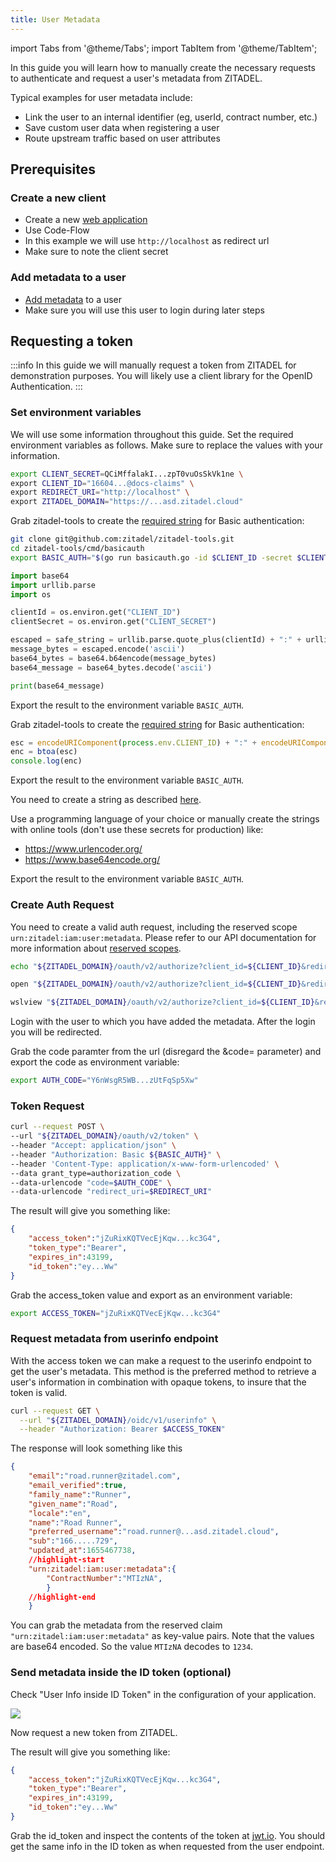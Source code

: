 ```yaml
---
title: User Metadata
---
```


import Tabs from '@theme/Tabs';
import TabItem from '@theme/TabItem';

In this guide you will learn how to manually create the necessary requests to authenticate and request a user's metadata from ZITADEL.

Typical examples for user metadata include:

- Link the user to an internal identifier (eg, userId, contract number, etc.)
- Save custom user data when registering a user
- Route upstream traffic based on user attributes

## Prerequisites

### Create a new client

- Create a new [web application](https://docs.zitadel.com/docs/guides/basics/applications#web)
- Use Code-Flow
- In this example we will use `http://localhost` as redirect url
- Make sure to note the client secret

### Add metadata to a user

- [Add metadata](https://docs.zitadel.com/docs/manuals/user-profile#metadata) to a user
- Make sure you will use this user to login during later steps

## Requesting a token

:::info
In this guide we will manually request a token from ZITADEL for demonstration purposes. You will likely use a client library for the OpenID Authentication.
:::

### Set environment variables

We will use some information throughout this guide. Set the required environment variables as follows. Make sure to replace the values with your information.

```bash
export CLIENT_SECRET=QCiMffalakI...zpT0vuOsSkVk1ne \
export CLIENT_ID="16604...@docs-claims" \
export REDIRECT_URI="http://localhost" \
export ZITADEL_DOMAIN="https://...asd.zitadel.cloud"
```

<Tabs>
<TabItem value="go" label="Go" default>

Grab zitadel-tools to create the [required string](https://docs.zitadel.com/docs/apis/openidoauth/authn-methods#client-secret-basic) for Basic authentication:

```bash
git clone git@github.com:zitadel/zitadel-tools.git
cd zitadel-tools/cmd/basicauth
export BASIC_AUTH="$(go run basicauth.go -id $CLIENT_ID -secret $CLIENT_SECRET)"
```

</TabItem>

<TabItem value="python" label="Python">

```python
import base64
import urllib.parse
import os

clientId = os.environ.get("CLIENT_ID")
clientSecret = os.environ.get("CLIENT_SECRET")

escaped = safe_string = urllib.parse.quote_plus(clientId) + ":" + urllib.parse.quote_plus(clientSecret)
message_bytes = escaped.encode('ascii')
base64_bytes = base64.b64encode(message_bytes)
base64_message = base64_bytes.decode('ascii')

print(base64_message)
```

Export the result to the environment variable `BASIC_AUTH`.

</TabItem>

<TabItem value="js" label="Javascript" default>

Grab zitadel-tools to create the [required string](https://docs.zitadel.com/docs/apis/openidoauth/authn-methods#client-secret-basic) for Basic authentication:

```javascript
esc = encodeURIComponent(process.env.CLIENT_ID) + ":" + encodeURIComponent(process.env.CLIENT_SECRET)
enc = btoa(esc)
console.log(enc)
```

Export the result to the environment variable `BASIC_AUTH`.

</TabItem>

<TabItem value="manually" label="Manually">

You need to create a string as described [here](https://docs.zitadel.com/docs/apis/openidoauth/authn-methods#client-secret-basic).

Use a programming language of your choice or manually create the strings with online tools (don't use these secrets for production) like: 

- https://www.urlencoder.org/
- https://www.base64encode.org/

Export the result to the environment variable `BASIC_AUTH`.

</TabItem>
</Tabs>

### Create Auth Request

You need to create a valid auth request, including the reserved scope `urn:zitadel:iam:user:metadata`. Please refer to our API documentation for more information about [reserved scopes](https://docs.zitadel.com/docs/apis/openidoauth/scopes#reserved-scopes).

<Tabs>

<TabItem value="default" label="Default" default>

```bash
echo "${ZITADEL_DOMAIN}/oauth/v2/authorize?client_id=${CLIENT_ID}&redirect_uri=${REDIRECT_URI}&response_type=code&scope=openid email profile urn:zitadel:iam:user:metadata"
```

</TabItem>

<TabItem value="macos" label="MacOS">

```zsh
open "${ZITADEL_DOMAIN}/oauth/v2/authorize?client_id=${CLIENT_ID}&redirect_uri=${REDIRECT_URI}&response_type=code&scope=openid email profile urn:zitadel:iam:user:metadata"
```
</TabItem>

<TabItem value="WSL" label="WSL">

```bash
wslview "${ZITADEL_DOMAIN}/oauth/v2/authorize?client_id=${CLIENT_ID}&redirect_uri=${REDIRECT_URI}&response_type=code&scope=openid email profile urn:zitadel:iam:user:metadata"
```
</TabItem>

</Tabs>

Login with the user to which you have added the metadata. After the login you will be redirected.

Grab the code paramter from the url (disregard the &code= parameter) and export the code as environment variable:

```bash
export AUTH_CODE="Y6nWsgR5WB...zUtFqSp5Xw"
```

### Token Request

```bash
curl --request POST \
--url "${ZITADEL_DOMAIN}/oauth/v2/token" \
--header "Accept: application/json" \
--header "Authorization: Basic ${BASIC_AUTH}" \
--header 'Content-Type: application/x-www-form-urlencoded' \
--data grant_type=authorization_code \
--data-urlencode "code=$AUTH_CODE" \
--data-urlencode "redirect_uri=$REDIRECT_URI"
```

The result will give you something like:

```json
{
    "access_token":"jZuRixKQTVecEjKqw...kc3G4",
    "token_type":"Bearer",
    "expires_in":43199,
    "id_token":"ey...Ww"
}
```

Grab the access_token value and export as an environment variable:

```bash
export ACCESS_TOKEN="jZuRixKQTVecEjKqw...kc3G4"
```

### Request metadata from userinfo endpoint

With the access token we can make a request to the userinfo endpoint to get the user's metadata. This method is the preferred method to retrieve a user's information in combination with opaque tokens, to insure that the token is valid.

```bash
curl --request GET \
  --url "${ZITADEL_DOMAIN}/oidc/v1/userinfo" \
  --header "Authorization: Bearer $ACCESS_TOKEN"
```

The response will look something like this

```json
{
    "email":"road.runner@zitadel.com",
    "email_verified":true,
    "family_name":"Runner",
    "given_name":"Road",
    "locale":"en",
    "name":"Road Runner",
    "preferred_username":"road.runner@...asd.zitadel.cloud",
    "sub":"166.....729",
    "updated_at":1655467738,
    //highlight-start
    "urn:zitadel:iam:user:metadata":{
        "ContractNumber":"MTIzNA",
        }
    //highlight-end
    }
```

You can grab the metadata from the reserved claim `"urn:zitadel:iam:user:metadata"` as key-value pairs. Note that the values are base64 encoded. So the value `MTIzNA` decodes to `1234`.

### Send metadata inside the ID token (optional)

Check "User Info inside ID Token" in the configuration of your application.

![](/img/console_projects_application_token_settings.png)

Now request a new token from ZITADEL.

The result will give you something like:

```json
{
    "access_token":"jZuRixKQTVecEjKqw...kc3G4",
    "token_type":"Bearer",
    "expires_in":43199,
    "id_token":"ey...Ww"
}
```

Grab the id_token and inspect the contents of the token at [jwt.io](https://jwt.io/). You should get the same info in the ID token as when requested from the user endpoint.